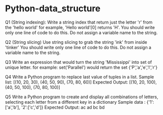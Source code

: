 # Python-data_structure

Q1 (String indexing):
Write a string index that return just  the letter 'r' from  the 'hello world'
for example, 'Hello world'[0] returns 'H'.
You should write only one line of code to do this. Do not assign a variable name to the string.   

Q2 (String slicing)
Use string slicing to grab the string 'ink'  from inside 'tinker'
You should write only one line of code to do this. Do not assign a variable name to the string.   

Q3
Write an expression that would turn the string 'Mississippi' into set of unique letter.
for example:
set('Parallel')
would return the set {'P','a','e','l','r'}

Q4
Write a Python program to replace last value of tuples in a list.
Sample list: [(10, 20, 30), (40, 50, 90), (70, 80, 60)]
Expected Output: [(10, 20, 100), (40, 50, 100), (70, 80, 100)]

Q5
Write a Python program to create and display all combinations of letters, selecting each letter from a different key in a dictionary
Sample data : {'1':['a','b'], '2':['c','d']}
Expected Output:
ac
ad
bc
bd

